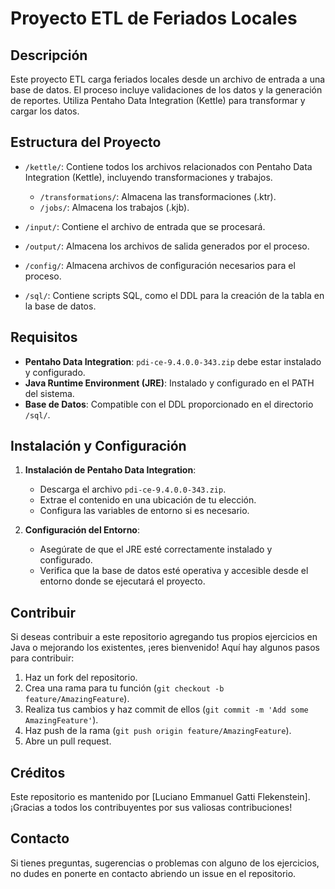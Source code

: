 # Proyecto ETL de Feriados Locales

## Descripción
Este proyecto ETL carga feriados locales desde un archivo de entrada a una base de datos. El proceso incluye validaciones de los datos y la generación de reportes. Utiliza Pentaho Data Integration (Kettle) para transformar y cargar los datos.

## Estructura del Proyecto

- `/kettle/`: Contiene todos los archivos relacionados con Pentaho Data Integration (Kettle), incluyendo transformaciones y trabajos.
  - `/transformations/`: Almacena las transformaciones (.ktr).
  - `/jobs/`: Almacena los trabajos (.kjb).

- `/input/`: Contiene el archivo de entrada que se procesará.

- `/output/`: Almacena los archivos de salida generados por el proceso.

- `/config/`: Almacena archivos de configuración necesarios para el proceso.

- `/sql/`: Contiene scripts SQL, como el DDL para la creación de la tabla en la base de datos.

## Requisitos

- **Pentaho Data Integration**: `pdi-ce-9.4.0.0-343.zip` debe estar instalado y configurado.
- **Java Runtime Environment (JRE)**: Instalado y configurado en el PATH del sistema.
- **Base de Datos**: Compatible con el DDL proporcionado en el directorio `/sql/`.

## Instalación y Configuración

1. **Instalación de Pentaho Data Integration**:
   - Descarga el archivo `pdi-ce-9.4.0.0-343.zip`.
   - Extrae el contenido en una ubicación de tu elección.
   - Configura las variables de entorno si es necesario.

2. **Configuración del Entorno**:
   - Asegúrate de que el JRE esté correctamente instalado y configurado.
   - Verifica que la base de datos esté operativa y accesible desde el entorno donde se ejecutará el proyecto.

## Contribuir

Si deseas contribuir a este repositorio agregando tus propios ejercicios en Java o mejorando los existentes, ¡eres bienvenido! Aquí hay algunos pasos para contribuir:

1. Haz un fork del repositorio.
2. Crea una rama para tu función (`git checkout -b feature/AmazingFeature`).
3. Realiza tus cambios y haz commit de ellos (`git commit -m 'Add some AmazingFeature'`).
4. Haz push de la rama (`git push origin feature/AmazingFeature`).
5. Abre un pull request.

## Créditos

Este repositorio es mantenido por [Luciano Emmanuel Gatti Flekenstein]. ¡Gracias a todos los contribuyentes por sus valiosas contribuciones!

## Contacto

Si tienes preguntas, sugerencias o problemas con alguno de los ejercicios, no dudes en ponerte en contacto  abriendo un issue en el repositorio.
